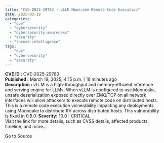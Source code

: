 ```yaml
---
title: "CVE-2025-29783 - vLLM Mooncake Remote Code Execution"
date: 2025-03-19
categories: 
  - "cve"
  - "cybersecurity"
  - "cybersecurity-awareness"
  - "security"
  - "threat-intelligence"
tags: 
  - "cve"
  - "cybersecurity"
  - "security"
---
```


**CVE ID :** CVE-2025-29783  
**Published :** March 19, 2025, 4:15 p.m. | 18 minutes ago  
**Description :** vLLM is a high-throughput and memory-efficient inference and serving engine for LLMs. When vLLM is configured to use Mooncake, unsafe deserialization exposed directly over ZMQ/TCP on all network interfaces will allow attackers to execute remote code on distributed hosts. This is a remote code execution vulnerability impacting any deployments using Mooncake to distribute KV across distributed hosts. This vulnerability is fixed in 0.8.0. 
**Severity:** 10.0 | CRITICAL  
Visit the link for more details, such as CVSS details, affected products, timeline, and more...

Go to Source
